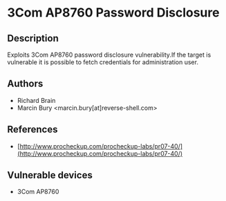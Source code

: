 # 3Com AP8760 Password Disclosure

## Description
Exploits 3Com AP8760 password disclosure vulnerability.If the target is vulnerable it is possible to fetch credentials for administration user.

## Authors
* Richard Brain
* Marcin Bury <marcin.bury[at]reverse-shell.com>

## References
* [http://www.procheckup.com/procheckup-labs/pr07-40/](http://www.procheckup.com/procheckup-labs/pr07-40/)

## Vulnerable devices
* 3Com AP8760
